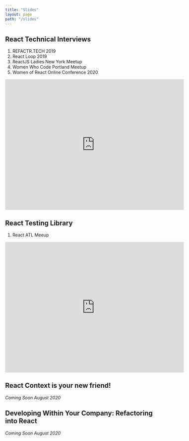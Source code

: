 ```yaml
---
title: "Slides"
layout: page
path: "/slides"
---
```


## React Technical Interviews

1. REFACTR.TECH 2019
2. React Loop 2019
3. ReactJS Ladies New York Meetup
4. Women Who Code Portland Meetup
5. Women of React Online Conference 2020

<iframe src="https://slides.com/adriannavaldivia/a-react-developers-guide-to-technical-interviews/embed" width="576" height="420" scrolling="no" frameborder="0" webkitallowfullscreen mozallowfullscreen allowfullscreen></iframe>

## React Testing Library

1. React ATL Meeup

<iframe src="https://slides.com/adriannavaldivia/react-testing-library/embed" width="576" height="420" scrolling="no" frameborder="0" webkitallowfullscreen mozallowfullscreen allowfullscreen></iframe>

## React Context is your new friend!

_Coming Soon August 2020_

## Developing Within Your Company: Refactoring into React

_Coming Soon August 2020_
